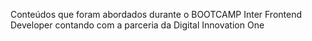 Conteúdos que foram abordados durante o BOOTCAMP Inter Frontend Developer contando com a parceria da Digital Innovation One